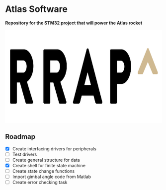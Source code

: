 # Atlas Software
**Repository for the STM32 project that will power the Atlas rocket**

<p align="center"><img src="resources/RRAPLogo.png" width="900" height="300"></p>

## Roadmap

- [X] Create interfacing drivers for peripherals
- [ ] Test drivers
- [ ] Create general structure for data
- [X] Create shell for finite state machine
- [ ] Create state change functions
- [ ] Import gimbal angle code from Matlab
- [ ] Create error checking task
